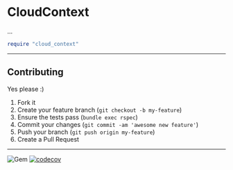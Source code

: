 CloudContext
======
...


```ruby
require "cloud_context"
```


----
## Contributing

Yes please  :)

1. Fork it
1. Create your feature branch (`git checkout -b my-feature`)
1. Ensure the tests pass (`bundle exec rspec`)
1. Commit your changes (`git commit -am 'awesome new feature'`)
1. Push your branch (`git push origin my-feature`)
1. Create a Pull Request


----
![Gem](https://img.shields.io/gem/dt/cloud_context?style=plastic)
[![codecov](https://codecov.io/gh/dpep/cloud_context_rb/branch/main/graph/badge.svg)](https://codecov.io/gh/dpep/cloud_context_rb)
